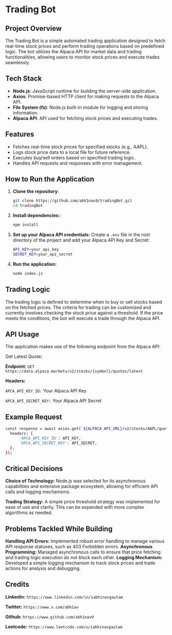 # Trading Bot

## Project Overview
The Trading Bot is a simple automated trading application designed to fetch real-time stock prices and perform trading operations based on predefined logic. The bot utilizes the Alpaca API for market data and trading functionalities, allowing users to monitor stock prices and execute trades seamlessly.

## Tech Stack
- **Node.js**: JavaScript runtime for building the server-side application.
- **Axios**: Promise-based HTTP client for making requests to the Alpaca API.
- **File System (fs)**: Node.js built-in module for logging and storing information.
- **Alpaca API**: API used for fetching stock prices and executing trades.

## Features
- Fetches real-time stock prices for specified stocks (e.g., AAPL).
- Logs stock price data to a local file for future reference.
- Executes buy/sell orders based on specified trading logic.
- Handles API requests and responses with error management.

## How to Run the Application
1. **Clone the repository**:
   ```bash
   git clone https://github.com/abh1nav9/tradingBot.git
   cd tradingBot
2. **Install dependencies:**:
   ```bash
   npm install
3. **Set up your Alpaca API credentials:** Create a `.env` file in the root directory of the project and add your Alpaca API Key and Secret:
   ```bash
   API_KEY=your_api_key
   SECRET_KEY=your_api_secret
4. **Run the application:**
   ```bash
   node index.js

## Trading Logic
The trading logic is defined to determine when to buy or sell stocks based on the fetched prices. The criteria for trading can be customized and currently involves checking the stock price against a threshold. If the price meets the conditions, the bot will execute a trade through the Alpaca API.

## API Usage
The application makes use of the following endpoint from the Alpaca API:

Get Latest Quote:

**Endpoint**: `GET https://data.alpaca.markets/v2/stocks/{symbol}/quotes/latest`

**Headers:**

`APCA_API_KEY_ID:` Your Alpaca API Key

`APCA_API_SECRET_KEY:` Your Alpaca API Secret

## Example Request
  ```bash
 const response = await axios.get(`${ALPACA_API_URL}/v2/stocks/AAPL/quotes/latest`, {
    headers: {
        'APCA_API_KEY_ID': API_KEY,
        'APCA_API_SECRET_KEY': API_SECRET,
    },
  });
```
## Critical Decisions
**Choice of Technology:** Node.js was selected for its asynchronous capabilities and extensive package ecosystem, allowing for efficient API calls and logging mechanisms.

**Trading Strategy:** A simple price threshold strategy was implemented for ease of use and clarity. This can be expanded with more complex algorithms as needed.

## Problems Tackled While Building
**Handling API Errors:** Implemented robust error handling to manage various API response statuses, such as 403 Forbidden errors.
**Asynchronous Programming:** Managed asynchronous calls to ensure that price fetching and trading logic execution do not block each other.
**Logging Mechanism:** Developed a simple logging mechanism to track stock prices and trade actions for analysis and debugging.

## Credits
**Linkedin:** `https://www.linkedin.com/in/iabhinavgautam`

**Twitter:** `https://www.x.com/abh1av`

**Github:** `https://www.github.com/abh1nav9`

**Leetcode:** `https://www.leetcode.com/u/iabhinavgautam`
